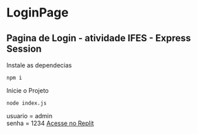# LoginPage

## Pagina de Login - atividade IFES - Express Session

Instale as dependecias 
````
npm i
````
Inicie o Projeto 
````
node index.js
````

usuario =  admin<br>
senha = 1234
<a href="https://pratica-da-semana-4-paulocesar84.rep-vitoria2.repl.co/"> Acesse no Replit </a><br>

